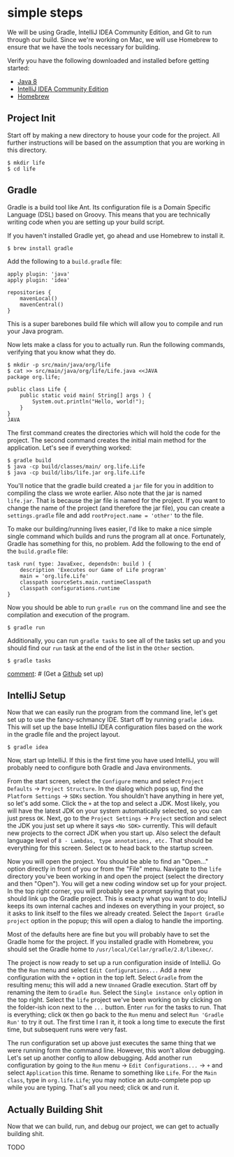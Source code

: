 simple steps
============

We will be using Gradle, IntelliJ IDEA Community Edition, and Git to run through our build.
Since we're working on Mac, we will use Homebrew to ensure that we have the tools necessary for building.

Verify you have the following downloaded and installed before getting started:

* [Java 8](http://www.oracle.com/technetwork/java/javase/downloads/index.html)
* [IntelliJ IDEA Community Edition](https://www.jetbrains.com/idea/download/)
* [Homebrew](http://brew.sh/)

Project Init
------------

Start off by making a new directory to house your code for the project.
All further instructions will be based on the assumption that you are working in this directory.

    $ mkdir life
    $ cd life

Gradle
------

Gradle is a build tool like Ant.
Its configuration file is a Domain Specific Language (DSL) based on Groovy.
This means that you are technically writing code when you are setting up your build script.

If you haven't installed Gradle yet, go ahead and use Homebrew to install it.

    $ brew install gradle

Add the following to a `build.gradle` file:

    apply plugin: 'java'
    apply plugin: 'idea'

    repositories {
        mavenLocal()
        mavenCentral()
    }

This is a super barebones build file which will allow you to compile and run your Java program.

Now lets make a class for you to actually run. Run the following commands, verifying that you know what they do.

    $ mkdir -p src/main/java/org/life
    $ cat >> src/main/java/org/life/Life.java <<JAVA
    package org.life;
    
    public class Life {
        public static void main( String[] args ) {
            System.out.println("Hello, world!");
        }
    }
    JAVA

The first command creates the directories which will hold the code for the project.
The second command creates the initial main method for the application.
Let's see if everything worked:

    $ gradle build
    $ java -cp build/classes/main/ org.life.Life
    $ java -cp build/libs/life.jar org.life.Life

You'll notice that the gradle build created a `jar` file for you in addition to compiling the class we wrote earlier.
Also note that the jar is named `life.jar`.
That is because the jar file is named for the project.
If you want to change the name of the project (and therefore the jar file), you can create a `settings.gradle` file and add `rootProject.name = 'other'` to the file.

To make our building/running lives easier, I'd like to make a nice simple single command which builds and runs the program all at once.
Fortunately, Gradle has something for this, no problem.
Add the following to the end of the `build.gradle` file:

    task run( type: JavaExec, dependsOn: build ) {
        description 'Executes our Game of Life program'
        main = 'org.life.Life'
        classpath sourceSets.main.runtimeClasspath
        classpath configurations.runtime
    }

Now you should be able to run `gradle run` on the command line and see the compilation and execution of the program.

    $ gradle run

Additionally, you can run `gradle tasks` to see all of the tasks set up and you should find our `run` task at the end of the list in the `Other` section.

    $ gradle tasks


[comment]: # (Git and Github)
[comment]: # (--------------)

[comment]: # (*NOTE* This step can be done later or ignored entirely. It will be useful for other things.)

[comment]: # (Get a [Github](https://github.com) set up)


IntelliJ Setup
--------------

Now that we can easily run the program from the command line, let's get set up to use the fancy-schmancy IDE.
Start off by running `gradle idea`.
This will set up the base IntelliJ IDEA configuration files based on the work in the gradle file and the project layout.

    $ gradle idea

Now, start up IntelliJ.
If this is the first time you have used IntelliJ, you will probably need to configure both Gradle and Java environments.

From the start screen, select the `Configure` menu and select `Project Defaults` -> `Project Structure`.
In the dialog which pops up, find the `Platform Settings` -> `SDKs` section.
You shouldn't have anything in here yet, so let's add some.
Click the `+` at the top and select a JDK.
Most likely, you will have the latest JDK on your system automatically selected, so you can just press `OK`.
Next, go to the `Project Settings` -> `Project` section and select the JDK you just set up where it says `<No SDK>` currently.
This will default new projects to the correct JDK when you start up.
Also select the default language level of `8 - Lambdas, type annotations, etc.`
That should be everything for this screen.
Select `OK` to head back to the startup screen.

Now you will open the project.
You should be able to find an "Open..." option directly in front of you or from the "File" menu.
Navigate to the `life` directory you've been working in and open the project (select the directory and then "Open").
You will get a new coding window set up for your project.
In the top right corner, you will probably see a prompt saying that you should link up the Gradle project.
This is exacty what you want to do; IntelliJ keeps its own internal caches and indexes on everything in your project, so it asks to link itself to the files we already created.
Select the `Import Gradle project` option in the popup; this will open a dialog to handle the importing.

Most of the defaults here are fine but you will probably have to set the Gradle home for the project.
If you installed gradle with Homebrew, you should set the Gradle home to `/usr/local/Cellar/gradle/2.8/libexec/`.

The project is now ready to set up a run configuration inside of IntelliJ.
Go the the `Run` menu and select `Edit Configurations...`
Add a new configuration with the `+` option in the top left.
Select `Gradle` from the resulting menu; this will add a new `Unnamed` Gradle execution.
Start off by renaming the item to `Gradle Run`.
Select the `Single instance only` option in the top right.
Select the `life` project we've been working on by clicking on the folder-ish icon next to the `...` button.
Enter `run` for the tasks to run.
That is everything; click `OK` then go back to the `Run` menu and select `Run 'Gradle Run'` to try it out.
The first time I ran it, it took a long time to execute the first time, but subsequent runs were very fast.

The run configuration set up above just executes the same thing that we were running form the command line.
However, this won't allow debugging.
Let's set up another config to allow debugging.
Add another run configuration by going to the `Run` menu -> `Edit Configurations...` -> `+` and select `Application` this time.
Rename to something like `Life`.
For the `Main class`, type in `org.life.Life`; you may notice an auto-complete pop up while you are typing.
That's all you need; click `OK` and run it.


Actually Building Shit
----------------------

Now that we can build, run, and debug our project, we can get to actually building shit.

TODO


